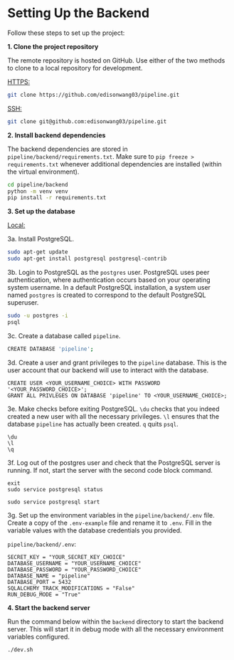 # Setting Up the Backend

Follow these steps to set up the project:

**1. Clone the project repository**

The remote repository is hosted on GitHub. Use either of the two methods to clone to a local repository for development.

<u>HTTPS:</u>

```bash
git clone https://github.com/edisonwang03/pipeline.git
```

<u>SSH:</u>

```bash
git clone git@github.com:edisonwang03/pipeline.git
```

**2. Install backend dependencies**

The backend dependencies are stored in `pipeline/backend/requirements.txt`. Make sure to `pip freeze > requirements.txt` whenever additional dependencies are installed (within the virtual environment).

```bash
cd pipeline/backend
python -m venv venv
pip install -r requirements.txt
```

**3. Set up the database**

<u>Local:</u>
    
3a. Install PostgreSQL.

```bash
sudo apt-get update
sudo apt-get install postgresql postgresql-contrib
```

3b. Login to PostgreSQL as the `postgres` user. PostgreSQL uses peer authentication, where authentication occurs based on your operating system username. In a default PostgreSQL installation, a system user named `postgres` is created to correspond to the default PostgreSQL superuser.

```bash
sudo -u postgres -i
psql
```

3c. Create a database called `pipeline`.

```bash
CREATE DATABASE 'pipeline';
```

3d. Create a user and grant privileges to the `pipeline` database. This is the user account that our backend will use to interact with the database.

```postgresql
CREATE USER <YOUR_USERNAME_CHOICE> WITH PASSWORD '<YOUR_PASSWORD_CHOICE>';
GRANT ALL PRIVLEGES ON DATABASE 'pipeline' TO <YOUR_USERNAME_CHOICE>;
```

3e. Make checks before exiting PostgreSQL. `\du` checks that you indeed created a new user with all the necessary privileges. `\l` ensures that the database `pipeline` has actually been created. `q` quits `psql`.

```postgresql
\du
\l
\q
```

3f. Log out of the postgres user and check that the PostgreSQL server is running. If not, start the server with the second code block command.

```
exit
sudo service postgresql status
```
```
sudo service postgresql start
```

3g. Set up the environment variables in the `pipeline/backend/.env` file. Create a copy of the `.env-example` file and rename it to `.env`. Fill in the variable values with the database credentials you provided.

`pipeline/backend/.env`:
```
SECRET_KEY = "YOUR_SECRET_KEY_CHOICE"
DATABASE_USERNAME = "YOUR_USERNAME_CHOICE"
DATABASE_PASSWORD = "YOUR_PASSWORD_CHOICE"
DATABASE_NAME = "pipeline"
DATABASE_PORT = 5432
SQLALCHEMY_TRACK_MODIFICATIONS = "False"
RUN_DEBUG_MODE = "True"
```

**4. Start the backend server**

Run the command below within the `backend` directory to start the backend server. This will start it in debug mode with all the necessary environment variables configured.

```bash
./dev.sh
```
